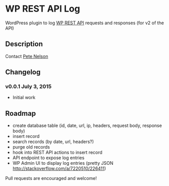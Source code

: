# WP REST API Log

WordPress plugin to log [WP REST API](http://wp-api.org/) requests and responses (for v2 of the API)

## Description

Contact [Pete Nelson](https://twitter.com/gungeekatx)

## Changelog

### v0.0.1 July 3, 2015
- Initial work

## Roadmap

- create database table (id, date, url, ip, headers, request body, response body)
- insert record
- search records (by date, url, headers?)
- purge old records
- hook into REST API actions to insert record
- API endpoint to expose log entries
- WP Admin UI to display log entries (pretty JSON http://stackoverflow.com/a/7220510/226411)

Pull requests are encouraged and welcome!


